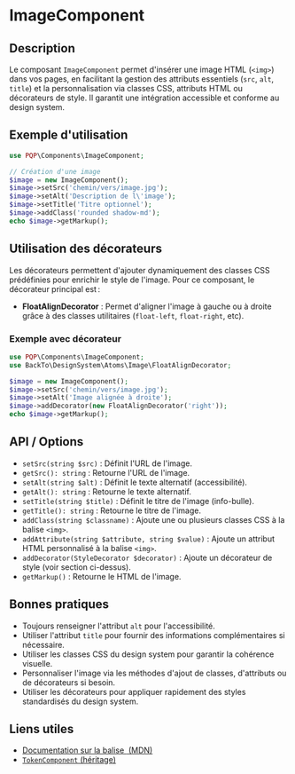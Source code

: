 # ImageComponent

## Description
Le composant `ImageComponent` permet d'insérer une image HTML (`<img>`) dans vos pages, en facilitant la gestion des attributs essentiels (`src`, `alt`, `title`) et la personnalisation via classes CSS, attributs HTML ou décorateurs de style. Il garantit une intégration accessible et conforme au design system.

## Exemple d'utilisation
```php
use PQP\Components\ImageComponent;

// Création d'une image
$image = new ImageComponent();
$image->setSrc('chemin/vers/image.jpg');
$image->setAlt('Description de l\'image');
$image->setTitle('Titre optionnel');
$image->addClass('rounded shadow-md');
echo $image->getMarkup();
```

## Utilisation des décorateurs
Les décorateurs permettent d'ajouter dynamiquement des classes CSS prédéfinies pour enrichir le style de l'image. Pour ce composant, le décorateur principal est :

- **FloatAlignDecorator** : Permet d'aligner l'image à gauche ou à droite grâce à des classes utilitaires (`float-left`, `float-right`, etc).

### Exemple avec décorateur
```php
use PQP\Components\ImageComponent;
use BackTo\DesignSystem\Atoms\Image\FloatAlignDecorator;

$image = new ImageComponent();
$image->setSrc('chemin/vers/image.jpg');
$image->setAlt('Image alignée à droite');
$image->addDecorator(new FloatAlignDecorator('right'));
echo $image->getMarkup();
```

## API / Options
- `setSrc(string $src)` : Définit l'URL de l'image.
- `getSrc(): string` : Retourne l'URL de l'image.
- `setAlt(string $alt)` : Définit le texte alternatif (accessibilité).
- `getAlt(): string` : Retourne le texte alternatif.
- `setTitle(string $title)` : Définit le titre de l'image (info-bulle).
- `getTitle(): string` : Retourne le titre de l'image.
- `addClass(string $classname)` : Ajoute une ou plusieurs classes CSS à la balise `<img>`.
- `addAttribute(string $attribute, string $value)` : Ajoute un attribut HTML personnalisé à la balise `<img>`.
- `addDecorator(StyleDecorator $decorator)` : Ajoute un décorateur de style (voir section ci-dessus).
- `getMarkup()` : Retourne le HTML de l'image.

## Bonnes pratiques
- Toujours renseigner l'attribut `alt` pour l'accessibilité.
- Utiliser l'attribut `title` pour fournir des informations complémentaires si nécessaire.
- Utiliser les classes CSS du design system pour garantir la cohérence visuelle.
- Personnaliser l'image via les méthodes d'ajout de classes, d'attributs ou de décorateurs si besoin.
- Utiliser les décorateurs pour appliquer rapidement des styles standardisés du design system.

## Liens utiles
- [Documentation sur la balise <img> (MDN)](https://developer.mozilla.org/fr/docs/Web/HTML/Element/img)
- [`TokenComponent` (héritage)](../TokenComponent.php) 